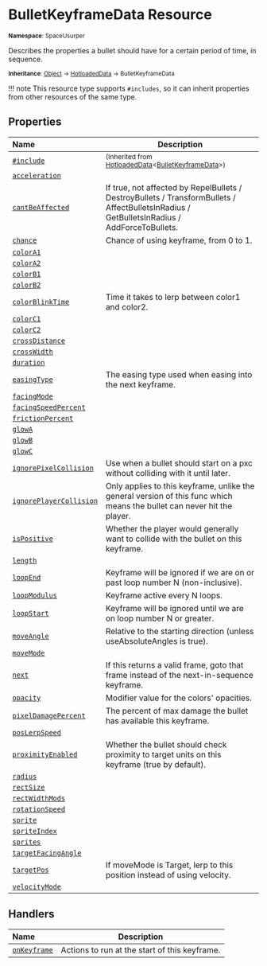 # BulletKeyframeData Resource

<small>**Namespace**: SpaceUsurper</small>

Describes the properties a bullet should have for a certain period of time, in sequence.

<small>**Inheritance**: [Object](https://docs.microsoft.com/en-us/dotnet/api/system.object?view=netframework-4.5) → [HotloadedData](HotloadedData.md) → BulletKeyframeData</small>

!!! note
    This resource type supports `#includes`, so it can inherit properties
    from other resources of the same type.
## Properties

<div markdown="1" class="member-table">

| Name | Description |
| :--- | ----------- |
| [`#include`](HotloadedData-1/Include.md) | <small>(Inherited from [HotloadedData](HotloadedData-1.md)&lt;[BulletKeyframeData](BulletKeyframeData.md)&gt;)</small> | 
| [`acceleration`](BulletKeyframeData/acceleration.md) |  | 
| [`cantBeAffected`](BulletKeyframeData/cantBeAffected.md) | If true, not affected by RepelBullets / DestroyBullets / TransformBullets / AffectBulletsInRadius / GetBulletsInRadius / AddForceToBullets. | 
| [`chance`](BulletKeyframeData/chance.md) | Chance of using keyframe, from 0 to 1. | 
| [`colorA1`](BulletKeyframeData/colorA1.md) |  | 
| [`colorA2`](BulletKeyframeData/colorA2.md) |  | 
| [`colorB1`](BulletKeyframeData/colorB1.md) |  | 
| [`colorB2`](BulletKeyframeData/colorB2.md) |  | 
| [`colorBlinkTime`](BulletKeyframeData/colorBlinkTime.md) | Time it takes to lerp between color1 and color2. | 
| [`colorC1`](BulletKeyframeData/colorC1.md) |  | 
| [`colorC2`](BulletKeyframeData/colorC2.md) |  | 
| [`crossDistance`](BulletKeyframeData/crossDistance.md) |  | 
| [`crossWidth`](BulletKeyframeData/crossWidth.md) |  | 
| [`duration`](BulletKeyframeData/duration.md) |  | 
| [`easingType`](BulletKeyframeData/easingType.md) | The easing type used when easing into the next keyframe. | 
| [`facingMode`](BulletKeyframeData/facingMode.md) |  | 
| [`facingSpeedPercent`](BulletKeyframeData/facingSpeedPercent.md) |  | 
| [`frictionPercent`](BulletKeyframeData/frictionPercent.md) |  | 
| [`glowA`](BulletKeyframeData/glowA.md) |  | 
| [`glowB`](BulletKeyframeData/glowB.md) |  | 
| [`glowC`](BulletKeyframeData/glowC.md) |  | 
| [`ignorePixelCollision`](BulletKeyframeData/ignorePixelCollision.md) | Use when a bullet should start on a pxc without colliding with it until later. | 
| [`ignorePlayerCollision`](BulletKeyframeData/ignorePlayerCollision.md) | Only applies to this keyframe, unlike the general version of this func which means the bullet can never hit the player. | 
| [`isPositive`](BulletKeyframeData/isPositive.md) | Whether the player would generally want to collide with the bullet on this keyframe. | 
| [`length`](BulletKeyframeData/length.md) |  | 
| [`loopEnd`](BulletKeyframeData/loopEnd.md) | Keyframe will be ignored if we are on or past loop number N (non-inclusive). | 
| [`loopModulus`](BulletKeyframeData/loopModulus.md) | Keyframe active every N loops. | 
| [`loopStart`](BulletKeyframeData/loopStart.md) | Keyframe will be ignored until we are on loop number N or greater. | 
| [`moveAngle`](BulletKeyframeData/moveAngle.md) | Relative to the starting direction (unless useAbsoluteAngles is true). | 
| [`moveMode`](BulletKeyframeData/moveMode.md) |  | 
| [`next`](BulletKeyframeData/next.md) | If this returns a valid frame, goto that frame instead of the next-in-sequence keyframe. | 
| [`opacity`](BulletKeyframeData/opacity.md) | Modifier value for the colors' opacities. | 
| [`pixelDamagePercent`](BulletKeyframeData/pixelDamagePercent.md) | The percent of max damage the bullet has available this keyframe. | 
| [`posLerpSpeed`](BulletKeyframeData/posLerpSpeed.md) |  | 
| [`proximityEnabled`](BulletKeyframeData/proximityEnabled.md) | Whether the bullet should check proximity to target units on this keyframe (true by default). | 
| [`radius`](BulletKeyframeData/radius.md) |  | 
| [`rectSize`](BulletKeyframeData/rectSize.md) |  | 
| [`rectWidthMods`](BulletKeyframeData/rectWidthMods.md) |  | 
| [`rotationSpeed`](BulletKeyframeData/rotationSpeed.md) |  | 
| [`sprite`](BulletKeyframeData/SpritePath.md) |  | 
| [`spriteIndex`](BulletKeyframeData/SpriteIndex.md) |  | 
| [`sprites`](BulletKeyframeData/SpritePaths.md) |  | 
| [`targetFacingAngle`](BulletKeyframeData/targetFacingAngle.md) |  | 
| [`targetPos`](BulletKeyframeData/targetPos.md) | If moveMode is Target, lerp to this position instead of using velocity. | 
| [`velocityMode`](BulletKeyframeData/velocityMode.md) |  | 

</div>

## Handlers

<div markdown="1" class="member-table">

| Name | Description |
| :--- | ----------- |
| [`onKeyframe`](BulletKeyframeData/OnKeyframe.md) | Actions to run at the start of this keyframe. | 

</div>

